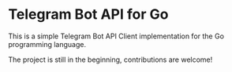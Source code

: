 # Telegram Bot API for Go

This is a simple Telegram Bot API Client
implementation for the Go programming language.

The project is still in the beginning, contributions
are welcome!
